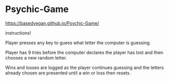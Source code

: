 # Psychic-Game

https://basedvegan.github.io/Psychic-Game/

instructions!

Player presses any key to guess what letter the computer is guessing. 

Player has 9 tries before the computer declares the player has lost and then chooses a new random letter. 

Wins and losses are logged as the player continues guessing and the letters already chosen are presented until a win or loss then resets. 
